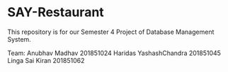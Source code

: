 # SAY-Restaurant
This repository is for our Semester 4 Project of Database Management System.

Team:
Anubhav Madhav                  201851024
Haridas YashashChandra          201851045
Linga Sai Kiran                 201851062
